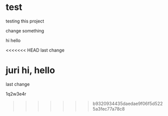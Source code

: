 # test
testing this project

change something

hi hello

<<<<<<< HEAD
last change

juri hi, hello
=======
last change 

1q2w3e4r
>>>>>>> b9320934435daedae9f06f5d5225a3fec77a78c8

